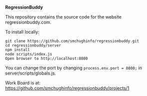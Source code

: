**RegressionBuddy**

This repository contains the source code for the website regressionbuddy.com.

To install locally:

    git clone https://github.com/smchughinfo/regressionbuddy.git
    cd regressionbuddy/server
    npm install
    node scripts/index.js
    Open browser to http://localhost:8080

You can change the port by changing `process.env.port = 8080;` in server/scripts/globals.js.

Work Board is at: https://github.com/smchughinfo/regressionbuddy/projects/1